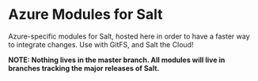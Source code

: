 # Azure Modules for Salt
Azure-specific modules for Salt, hosted here in order to have a faster way to integrate changes. Use with GitFS, and Salt the Cloud!

**NOTE: Nothing lives in the master branch. All modules will live in branches tracking the major releases of Salt.**

